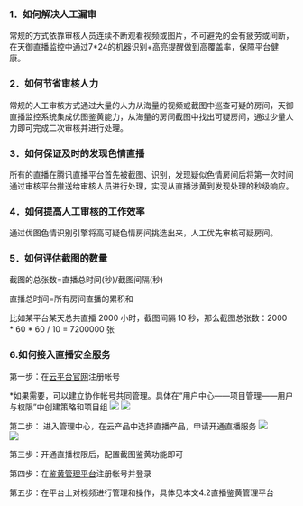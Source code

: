 ### 1．如何解决人工漏审
常规的方式依靠审核人员连续不断观看视频或图片，不可避免的会有疲劳或间断，在天御直播监控中通过7*24的机器识别+高亮提醒做到高覆盖率，保障平台健康。

### 2．如何节省审核人力
常规的人工审核方式通过大量的人力从海量的视频或截图中巡查可疑的房间，天御直播监控系统集成优图鉴黄能力，从海量的房间截图中找出可疑房间，通过少量人力即可完成二次审核并进行处理。

### 3．如何保证及时的发现色情直播
所有的直播在腾讯直播平台首先被截图、识别，发现疑似色情房间后将第一次时间通过审核平台推送给审核人员进行处理，实现从直播涉黄到发现处理的秒级响应。

### 4．如何提高人工审核的工作效率
通过优图色情识别引擎将高可疑色情房间挑选出来，人工优先审核可疑房间。

### 5．如何评估截图的数量
截图的总张数=直播总时间(秒)/截图间隔(秒)

直播总时间=所有房间直播的累积和

比如某平台某天总共直播 2000 小时，截图间隔 10 秒，那么截图总张数：2000 \* 60 \* 60 / 10 = 7200000 张

### 6.如何接入直播安全服务
第一步：在[云平台官网](http://tce.fsphere.cn/)注册帐号

*如果需要，可以建立协作帐号共同管理。具体在“用户中心——项目管理——用户与权限”中创建策略和项目组
![](http://imgcache.tce.fsphere.cn/image/mc.qcloudimg.com/static/img/0605c8fead83c567014de54bf5c4efdb/image.png)
![](http://imgcache.tce.fsphere.cn/image/mc.qcloudimg.com/static/img/37b81858640cb560524020e61f4079ee/image.png)

第二步： 进入管理中心，在云产品中选择直播产品，申请开通直播服务
![](http://imgcache.tce.fsphere.cn/image/mc.qcloudimg.com/static/img/4d2a8cb89f26afe81593dad0a4829675/image.png)  
![](http://imgcache.tce.fsphere.cn/image/mc.qcloudimg.com/static/img/9cdfcd6cefc295c77997e19ef11bf240/image.png)

第三步：开通直播权限后，配置截图鉴黄功能即可

第四步：在[鉴黄管理平台]( http://jh.live.qcloud.com)注册帐号并登录

第五步：在平台上对视频进行管理和操作，具体见本文4.2直播鉴黄管理平台
